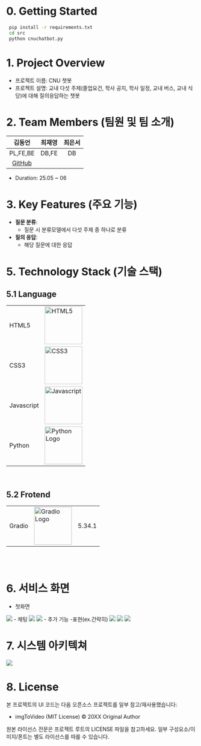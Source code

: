 
<br/>
<br/>

# 0. Getting Started
```bash
 pip install -r requirements.txt
 cd src
 python cnuchatbot.py

```

[//]: # ([서비스 링크]&#40;https://club-project-one.vercel.app/&#41;)


# 1. Project Overview
- 프로젝트 이름: CNU 챗봇
- 프로젝트 설명: 교내 다섯 주제(졸업요건, 학사 공지, 학사 일정, 교내 버스, 교내 식당)에 대해 질의응답하는 챗봇 


# 2. Team Members (팀원 및 팀 소개)
|                 김동언                  |  최재영  | 최은서 |  
|:------------------------------------:|:-----:|:---:|
|               PL,FE,BE               | DB,FE | DB  |
| [GitHub](hhttps://github.com/un1876) |       |     |

- Duration: 25.05 ~ 06

# 3. Key Features (주요 기능)

- **질문 분류**:
  - 질문 시 분류모델에서 다섯 주제 중 하나로 분류
- **질의 응답**:
  - 해당 질문에 대한 응답
  

# 5. Technology Stack (기술 스택)
## 5.1 Language
|            |                                                                                                                          |
|------------|--------------------------------------------------------------------------------------------------------------------------|
| HTML5      | <img src="https://github.com/user-attachments/assets/2e122e74-a28b-4ce7-aff6-382959216d31" alt="HTML5" width="100">      | 
| CSS3       | <img src="https://github.com/user-attachments/assets/c531b03d-55a3-40bf-9195-9ff8c4688f13" alt="CSS3" width="100">       |
| Javascript | <img src="https://github.com/user-attachments/assets/4a7d7074-8c71-48b4-8652-7431477669d1" alt="Javascript" width="100"> | 
| Python     | <img src="public/python.png" alt="Python Logo" width="100"/>                                                             |
<br/>

## 5.2 Frotend
|        |                                                              |  |
|--------|--------------------------------------------------------------|----------------|
| Gradio | <img src="public/gradio.svg" alt="Gradio Logo" width="100"/> |  5.34.1   |




<br/>

[//]: # ()
[//]: # (## 5.3 Backend)

[//]: # (|  |  |  |)

[//]: # (|-----------------|-----------------|-----------------|)

[//]: # (| Firebase    |  <img src="https://github.com/user-attachments/assets/1694e458-9bb0-4a0b-8fe6-8efc6e675fa1" alt="Firebase" width="100">    | 10.12.5    |)

<br/>

[//]: # (## 5.4 Cooperation)

[//]: # (|  |  |)

[//]: # (|-----------------|-----------------|)

[//]: # (| Git    |  <img src="https://github.com/user-attachments/assets/483abc38-ed4d-487c-b43a-3963b33430e6" alt="git" width="100">    |)

[//]: # (| Notion    |  <img src="https://github.com/user-attachments/assets/34141eb9-deca-416a-a83f-ff9543cc2f9a" alt="Notion" width="100">    |)

[//]: # ()
[//]: # (<br/>)

[//]: # (# 6. Project Structure &#40;프로젝트 구조&#41;)

[//]: # (```plaintext)

[//]: # (project/)

[//]: # (├── public/)

[//]: # (│   ├── index.html           # HTML 템플릿 파일)

[//]: # (│   └── favicon.ico          # 아이콘 파일)

[//]: # (├── src/)

[//]: # (│   ├── assets/              # 이미지, 폰트 등 정적 파일)

[//]: # (│   ├── components/          # 재사용 가능한 UI 컴포넌트)

[//]: # (│   ├── hooks/               # 커스텀 훅 모음)

[//]: # (│   ├── pages/               # 각 페이지별 컴포넌트)

[//]: # (│   ├── App.js               # 메인 애플리케이션 컴포넌트)

[//]: # (│   ├── index.js             # 엔트리 포인트 파일)

[//]: # (│   ├── index.css            # 전역 css 파일)

[//]: # (│   ├── firebaseConfig.js    # firebase 인스턴스 초기화 파일)

[//]: # (│   package-lock.json    # 정확한 종속성 버전이 기록된 파일로, 일관된 빌드를 보장)

[//]: # (│   package.json         # 프로젝트 종속성 및 스크립트 정의)

[//]: # (├── .gitignore               # Git 무시 파일 목록)

[//]: # (└── README.md                # 프로젝트 개요 및 사용법)

[//]: # (```)

[//]: # ()
[//]: # (<br/>)

[//]: # (<br/>)

# 6. 서비스 화면
  - 첫화면
<img src="public/1.png"/>
  - 채팅
  <img src="public/3.png"/>
  <img src="public/4.png"/>
  - 추가 기능 -표현(ex.간략히)
  <img src="public/2.png"/>
  <img src="public/2_1.png"/>
  <img src="public/5.png"/>

# 7. 시스템 아키텍쳐
<img src="public/ChatBot_SystemArchitecture.jpg"/>


# 8. License
본 프로젝트의 UI 코드는 다음 오픈소스 프로젝트를 일부 참고/재사용했습니다:
- imgToVideo (MIT License) © 20XX Original Author

원본 라이선스 전문은 프로젝트 루트의 LICENSE 파일을 참고하세요.
일부 구성요소/이미지/폰트는 별도 라이선스를 따를 수 있습니다.













